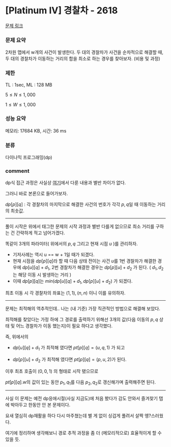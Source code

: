 
# [Platinum IV] 경찰차 - 2618

[문제 링크](https://www.acmicpc.net/problem/2618)

### 문제 요약

<p> 2차원 맵에서 w개의 사건이 발생한다. 두 대의 경찰차가 사건을 순차적으로 해결할 때, 두 대의 경찰차가 이동하는 거리의 합을 최소로 하는 경우를 찾아보자. (비용 및 과정) </p>

### 제한

TL : 1sec, ML : 128 MB

$5 ≤ N ≤ 1,000$

$1 ≤ W ≤ 1,000$

### 성능 요약

메모리: 17684 KB, 시간: 36 ms

### 분류

다이나믹 프로그래밍(dp)

### comment

dp식 접근 과정은 사실상 [여기](https://github.com/pill27211/Baekjoon/tree/main/Platinum/DP/11570_%ED%99%98%EC%83%81%EC%9D%98%20%EB%93%80%EC%97%A3)에서 다룬 내용과 별반 차이가 없다.

그러니 바로 본론으로 들어가보자.

$dp[p][q]$ : 각 경찰차의 마지막으로 해결한 사건의 번호가 각각 $p, q$일 때 이동하는 거리의 최솟값.

-----------------------------------------------------------------------------------------------------------------------------------------------------------------------

풀이 시작은 위에서 태그한 문제의 시작 과정과 별반 다를게 없으므로 최소 거리를 구하는 건 간략하게 적고 넘어가겠다.

똑같이 3개의 파라미터( 위에서의 $p, q$ 그리고 현재 시점 $u$ )를 관리하자.

* 기저사례는 역시 u == w + 1일 때가 되겠다.
* 현재 시점을 $dp[p][q]$라 할 때 다음 상태 전이는 사건 $u$를 1번 경찰차가 해결한 경우에 $dp[u][q] + d_1$, 2번 경찰차가 해결한 경우는 $dp[p][u] + d_2$ 가 된다. ( $d_1, d_2$는 해당 이동 시 발생하는 거리 )
* 이때 $dp[p][q]$는 $min(dp[u][q] + d_1, dp[p][u] + d_2)$ 가 되겠다.

최초 이동 시 각 경찰차의 좌표는 $(1, 1), (n, n)$ 이니 이를 유의하자.

-----------------------------------------------------------------------------------------------------------------------------------------------------------------------

문제는 최적해의 역추적인데.. 나는 (내 기준) 가장 직관적인 방법으로 해결해 보았다.

최적해를 찾았다는 가정 하에 그 경로를 출력하기 위해선 3개의 값(다음 이동의 $p, q$ 상태 및 어느 경찰차가 이동 했는지)이 필요 하다고 생각했다.

즉, 위에서의

* $dp[u][q] + d_1$ 가 최적해 였다면 $pt[p][q] = (u, q, 1)$ 가 되고

* $dp[p][u] + d_2$ 가 최적해 였다면 $pt[p][q] = (p, u, 2)$가 된다.

이후 최초 호출이 $(0, 0, 1)$ 의 형태로 시작 됐으므로

$pt[p][q].w$의 값이 있는 동안 $p_1, q_1$를 다음 $p_2, q_2$로 갱신해가며 출력해주면 된다.

-----------------------------------------------------------------------------------------------------------------------------------------------------------------------

사실 이 문제는 예전 dp응애시절(사실 지금도)에 처음 봤다가 감도 안와서 즐겨찾기 탭에 박아두고 한동안 안 본 문제이다.

요새 열심히 dp재활을 하다 다시 마주쳤는데 별 게 없이 싱겁게 풀려서 살짝 엥?스러웠다.

여기에 정리하며 생각해보니 경로 추적 과정을 좀 더 (메모리적으로) 효율적이게 할 수 있을 듯.
